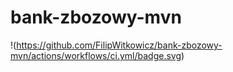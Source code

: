 # bank-zbozowy-mvn

!(https://github.com/FilipWitkowicz/bank-zbozowy-mvn/actions/workflows/ci.yml/badge.svg)

